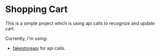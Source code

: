 # Shopping Cart

This is a simple project which is using api calls to recognize and update cart.

Currently, I'm using: 

- [fakestoreapi](https://fakestoreapi.com/docs) for api calls.
